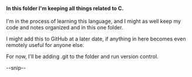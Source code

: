 #### In this folder I'm keeping all things related to C.

I'm in the process of learning this language, and I might as well keep my code and notes organized and in this one folder.

I might add this to GitHub at a later date, if anything in here becomes even remotely useful for anyone else.

For now, I'll be adding .git to the folder and run version control.

--snip--
